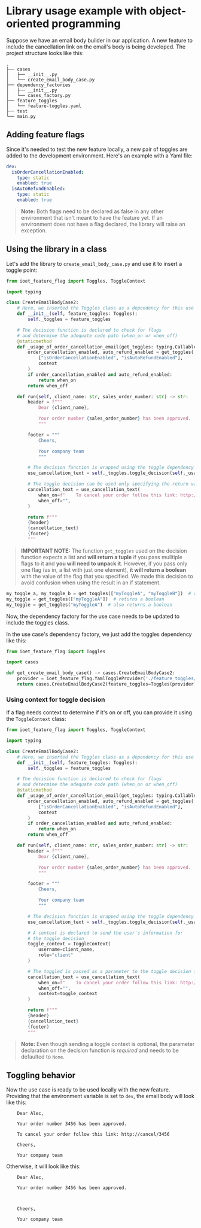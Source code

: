# Library usage example with object-oriented programming

Suppose we have an email body builder in our application. A new feature to include the cancellation link on the email's body is being developed. The project structure looks like this:

```
.
├── cases
│   ├── __init__.py
│   └── create_email_body_case.py
├── dependency_factories
│   ├── __init__.py
│   └── cases_factory.py
├── feature_toggles
│   └── feature-toggles.yaml
├── test
└── main.py

```

## Adding feature flags
Since it's needed to test the new feature locally, a new pair of toggles are added to the development environment.
Here's an example with a Yaml file:

```yaml
dev:
  isOrderCancellationEnabled:
    type: static
    enabled: true
  isAutoRefundEnabled:
    type: static
    enabled: true
```

> **Note:** Both flags need to be declared as false in any other environment that isn't meant to have the feature yet. If an environment does not have a flag declared, the library will raise an exception.

## Using the library in a class
Let's add the library to `create_email_body_case.py` and use it to insert a toggle point:
```python
from ioet_feature_flag import Toggles, ToggleContext

import typing

class CreateEmailBodyCase2:
    # Here, we inserted the Toggles class as a dependency for this use case
    def __init__(self, feature_toggles: Toggles):
        self._toggles = feature_toggles

    # The decision function is declared to check for flags
    # and determine the adequate code path (when_on or when_off)
    @staticmethod
    def _usage_of_order_cancellation_email(get_toggles: typing.Callable, when_on, when_off, context: ToggleContext=None):
        order_cancellation_enabled, auto_refund_enabled = get_toggles(
            ["isOrderCancellationEnabled", "isAutoRefundEnabled"],
            context
        )
        if order_cancellation_enabled and auto_refund_enabled:
            return when_on
        return when_off

    def run(self, client_name: str, sales_order_number: str) -> str:
        header = f"""
            Dear {client_name},

            Your order number {sales_order_number} has been approved.
            """

        footer = """
            Cheers,

            Your company team
            """

        # The decision function is wrapped using the toggle dependency
        use_cancellation_text = self._toggles.toggle_decision(self._usage_of_order_cancellation_email)

        # The toggle decision can be used only specifying the return values
        cancellation_text = use_cancellation_text(
            when_on=f"    To cancel your order follow this link: http://cancel/{sales_order_number}",
            when_off="",
        )

        return f"""
        {header}
        {cancellation_text}
        {footer}
        """

```
> **IMPORTANT NOTE:** The function `get_toggles` used on the decision function expects a list and **will return a tuple** if you pass mulltiple flags to it and **you will need to unpack it**. However, if you pass only one flag (as in, a list with just one element), **it will return a boolean** with the value of the flag that you specified. We made this decision to avoid confusion when using the result in an if statement.

```python
my_toggle_a, my_toggle_b = get_toggles(["myToggleA", "myToggleB"])  # returns a tuple
my_toggle = get_toggles(["myToggleA"])  # returns a boolean
my_toggle = get_toggles("myToggleA")  # also returns a boolean
```

Now, the dependency factory for the use case needs to be updated to include the toggles class.


In the use case's dependency factory, we just add the toggles dependency like this:

```python
from ioet_feature_flag import Toggles

import cases

def get_create_email_body_case() -> cases.CreateEmailBodyCase2:
    provider = ioet_feature_flag.YamlToggleProvider('./feature_toggles/feature-toggles.yaml')
    return cases.CreateEmailBodyCase2(feature_toggles=Toggles(provider))

```

### Using context for toggle decision
If a flag needs context to determine if it's on or off, you can provide it using the `ToggleContext` class:
```python
from ioet_feature_flag import Toggles, ToggleContext

import typing

class CreateEmailBodyCase2:
    # Here, we inserted the Toggles class as a dependency for this use case
    def __init__(self, feature_toggles: Toggles):
        self._toggles = feature_toggles

    # The decision function is declared to check for flags
    # and determine the adequate code path (when_on or when_off)
    @staticmethod
    def _usage_of_order_cancellation_email(get_toggles: typing.Callable, when_on, when_off, context: ToggleContext=None):
        order_cancellation_enabled, auto_refund_enabled = get_toggles(
            ["isOrderCancellationEnabled", "isAutoRefundEnabled"],
            context
        )
        if order_cancellation_enabled and auto_refund_enabled:
            return when_on
        return when_off

    def run(self, client_name: str, sales_order_number: str) -> str:
        header = f"""
            Dear {client_name},

            Your order number {sales_order_number} has been approved.
            """

        footer = """
            Cheers,

            Your company team
            """

        # The decision function is wrapped using the toggle dependency
        use_cancellation_text = self._toggles.toggle_decision(self._usage_of_order_cancellation_email)

        # A context is declared to send the user's information for
        # the toggle decision
        toggle_context = ToggleContext(
            username=client_name,
            role="client"
        )

        # The toggled is passed as a parameter to the toggle decision function
        cancellation_text = use_cancellation_text(
            when_on=f"    To cancel your order follow this link: http://cancel/{sales_order_number}",
            when_off="",
            context=toggle_context
        )

        return f"""
        {header}
        {cancellation_text}
        {footer}
        """

```
> **Note:** Even though sending a toggle context is optional, the parameter declaration on the decision function is *required* and needs to be defaulted to `None`.

## Toggling behavior
Now the use case is ready to be used locally with the new feature. Providing that the environment variable is set to `dev`, the email body will look like this:
```
    Dear Alec,

    Your order number 3456 has been approved.
    
    To cancel your order follow this link: http://cancel/3456

    Cheers,

    Your company team
```

Otherwise, it will look like this:

```
    Dear Alec,

    Your order number 3456 has been approved.
    


    Cheers,

    Your company team

```
